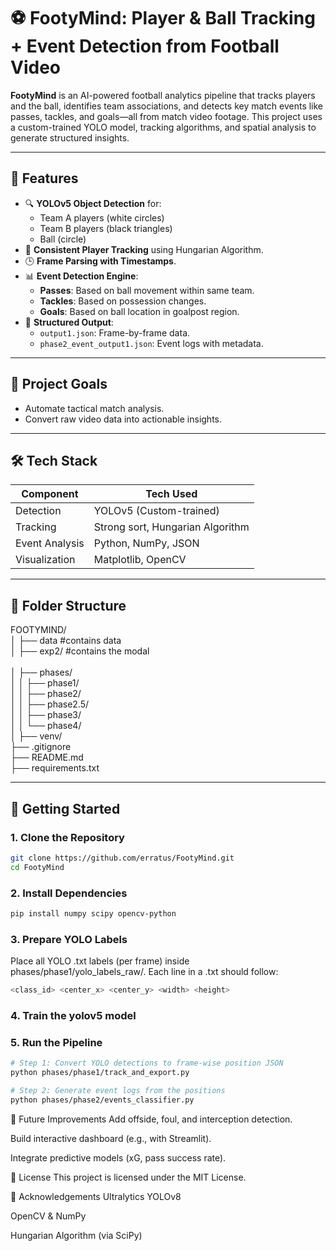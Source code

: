 # ⚽ FootyMind: Player & Ball Tracking + Event Detection from Football Video

**FootyMind** is an AI-powered football analytics pipeline that tracks players and the ball, identifies team associations, and detects key match events like passes, tackles, and goals—all from match video footage. This project uses a custom-trained YOLO model, tracking algorithms, and spatial analysis to generate structured insights.

---

## 📌 Features

- 🔍 **YOLOv5 Object Detection** for:
  - Team A players (white circles)
  - Team B players (black triangles)
  - Ball (circle)
- 🧠 **Consistent Player Tracking** using Hungarian Algorithm.
- 🕒 **Frame Parsing with Timestamps**.
- 📊 **Event Detection Engine**:
  - **Passes**: Based on ball movement within same team.
  - **Tackles**: Based on possession changes.
  - **Goals**: Based on ball location in goalpost region.
- 🧾 **Structured Output**:
  - `output1.json`: Frame-by-frame data.
  - `phase2_event_output1.json`: Event logs with metadata.

---

## 🎯 Project Goals

- Automate tactical match analysis.
- Convert raw video data into actionable insights.

---

## 🛠️ Tech Stack

| Component        | Tech Used            |
|------------------|----------------------|
| Detection        | YOLOv5 (Custom-trained) |
| Tracking         | Strong sort, Hungarian Algorithm   |
| Event Analysis   | Python, NumPy, JSON   |
| Visualization    | Matplotlib, OpenCV    |

---

## 📂 Folder Structure
FOOTYMIND/  <br>
│ ├── data #contains data <br>
│ ├── exp2/ #contains the modal <br>  
│ ├── phases/ <br>
│ │ ├── phase1/ <br>
│ │ ├── phase2/ <br>
│ │ ├── phase2.5/ <br>
│ │ ├── phase3/  <br>
│ │ └── phase4/<br>
│ ├── venv/ <br>
├── .gitignore <br>
├── README.md <br>
├── requirements.txt<br>


---

## 🚀 Getting Started

### 1. Clone the Repository

```bash
git clone https://github.com/erratus/FootyMind.git
cd FootyMind
```

### 2. Install Dependencies

```bash
pip install numpy scipy opencv-python
```
### 3. Prepare YOLO Labels

Place all YOLO .txt labels (per frame) inside phases/phase1/yolo_labels_raw/.
Each line in a .txt should follow:

```bash
<class_id> <center_x> <center_y> <width> <height>
```

### 4. Train the yolov5 model 
### 5. Run the Pipeline
```bash
# Step 1: Convert YOLO detections to frame-wise position JSON
python phases/phase1/track_and_export.py

# Step 2: Generate event logs from the positions
python phases/phase2/events_classifier.py

```

🔮 Future Improvements
Add offside, foul, and interception detection.

Build interactive dashboard (e.g., with Streamlit).

Integrate predictive models (xG, pass success rate).

📜 License
This project is licensed under the MIT License.

🙌 Acknowledgements
Ultralytics YOLOv8

OpenCV & NumPy

Hungarian Algorithm (via SciPy)

